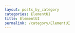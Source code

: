```yaml
---
layout: posts_by_category
categories: ElementUI
title: ElementUI
permalink: /category/ElementUI
---
```

